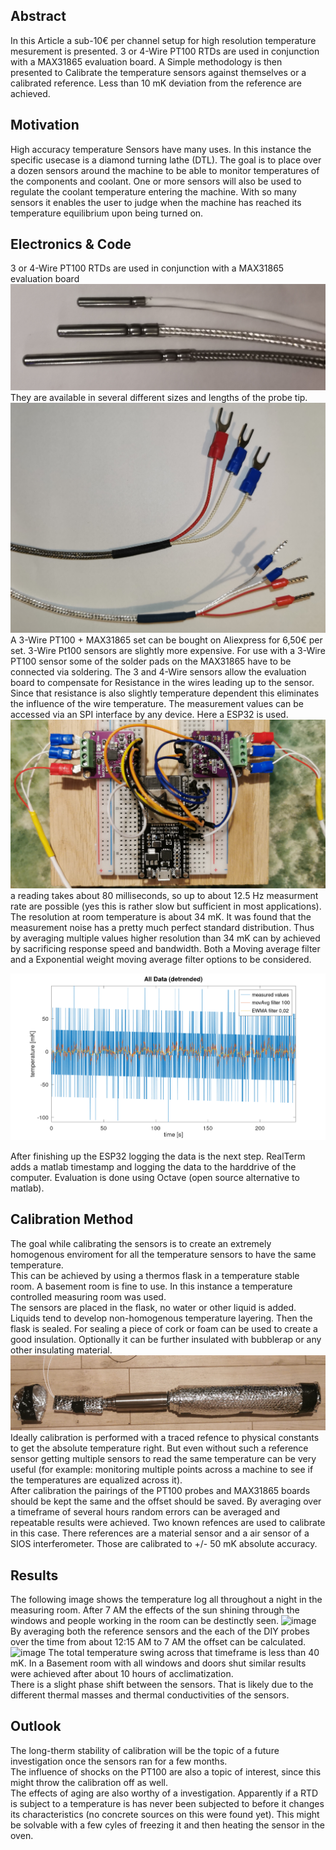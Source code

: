 ## Abstract

In this Article a sub-10€ per channel setup for high resolution temperature mesurement is presented.
3 or 4-Wire PT100 RTDs are used in conjunction with a MAX31865 evaluation board.
A Simple methodology is then presented to Calibrate the temperature sensors against themselves or a calibrated reference.
Less than 10 mK deviation from the reference are achieved.

## Motivation

High accuracy temperature Sensors have many uses.
In this instance the specific usecase is a diamond turning lathe (DTL).
The goal is to place over a dozen sensors around the machine to be able to monitor temperatures of the components and coolant.
One or more sensors will also be used to regulate the coolant temperature entering the machine.
With so many sensors it enables the user to judge when the machine has reached its temperature equilibrium upon being turned on.

## Electronics & Code

3 or 4-Wire PT100 RTDs are used in conjunction with a MAX31865 evaluation board
![image](resources/Sensors.jpg "PT100 probes with variing sizes")
They are available in several different sizes and lengths of the probe tip.
![image](resources/3-4Wire.jpg "PT100 probes 3 and 4 Wires")
A 3-Wire PT100 + MAX31865 set can be bought on Aliexpress for 6,50€ per set.
3-Wire Pt100 sensors are slightly more expensive. 
For use with a 3-Wire PT100 sensor some of the solder pads on the MAX31865 have to be connected via soldering.
The 3 and 4-Wire sensors allow the evaluation board to compensate for Resistance in the wires leading up to the sensor.
Since that resistance is also slightly temperature dependent this eliminates the influence of the wire temperature.
The measurement values can be accessed via an SPI interface by any device. Here a ESP32 is used.
![image](resources/Setup.jpg "A ESP32 with two MAX31865 boards connected via SPI")
a reading takes about 80 milliseconds, so up to about 12.5 Hz measurment rate are possible (yes this is rather slow but sufficient in most applications).
The resolution at room temperature is about 34 mK. It was found that the measurement noise has a pretty much perfect standard distribution.
Thus by averaging multiple values higher resolution than 34 mK can by achieved by sacrificing response speed and bandwidth.
Both a Moving average filter and a Exponential weight moving average filter options to be considered.

![image](resources/4min_zeit.png "Measured and Filteres values of a 4 minute time window")

After finishing up the ESP32 logging the data is the next step.
RealTerm adds a matlab timestamp and logging the data to the harddrive of the computer.
Evaluation is done using Octave (open source alternative to matlab).

## Calibration Method

The goal while calibrating the sensors is to create an extremely homogenous enviroment for all the temperature sensors to have the same temperature.  
This can be achieved by using a thermos flask in a temperature stable room.
A basement room is fine to use. In this instance a temperature controlled measuring room was used.  
The sensors are placed in the flask, no water or other liquid is added.
Liquids tend to develop non-homogenous temperature layering.
Then the flask is sealed.
For sealing a piece of cork or foam can be used to create a good insulation.
Optionally it can be further insulated with bubblerap or any other insulating material.  
![image](resources/flask.jpg "Thermos flask with cork plug and temperature probes.")
Ideally calibration is performed with a traced refence to physical constants to get the absolute temperature right.
But even without such a reference sensor getting multiple sensors to read the same temperature can be very useful (for example: monitoring multiple points across a machine to see if the temperatures are equalized across it).  
After calibration the pairings of the PT100 probes and MAX31865 boards should be kept the same and the offset should be saved.
By averaging over a timeframe of several hours random errors can be averaged and repeatable results were achieved.
Two known refences are used to calibrate in this case.
There references are a material sensor and a air sensor of a SIOS interferometer.
Those are calibrated to +/- 50 mK absolute accuracy.

## Results

The following image shows the temperature log all throughout a night in the measuring room.
After 7 AM the effects of the sun shining through the windows and people working in the room can be destinctly seen.
![image](resources/Kalibrierung_nacht_post_unkorrigiert.png "Measured data without the correction offsets applied")
By averaging both the reference sensors and the each of the DIY probes over the time from about 12:15 AM to 7 AM the offset can be calculated.
![image](resources/Kalibrierung_nacht_post_korrigiert.png "Measured data with the correction offsets applied")
The total temperature swing across that timeframe is less than 40 mK. In a Basement room with all windows and doors shut similar results were achieved after about 10 hours of acclimatization.  
There is a slight phase shift between the sensors. That is likely due to the different thermal masses and thermal conductivities of the sensors.

## Outlook

The long-therm stability of calibration will be the topic of a future investigation once the sensors ran for a few months.  
The influence of shocks on the PT100 are also a topic of interest, since this might throw the calibration off as well.  
The effects of aging are also worthy of a investigation. Apparently if a RTD is subject to a temperature is has never been subjected to before it changes its characteristics (no concrete sources on this were found yet). This might be solvable with a few cyles of freezing it and then heating the sensor in the oven.
